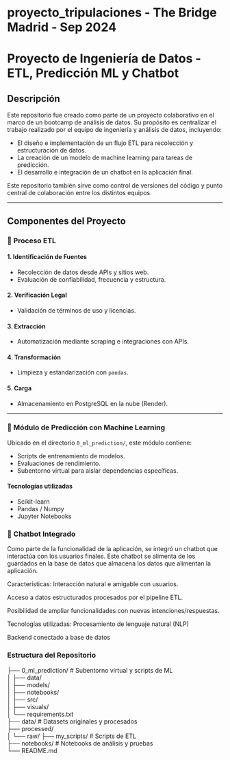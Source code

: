 # proyecto_tripulaciones - The Bridge Madrid - Sep 2024

# Proyecto de Ingeniería de Datos - ETL, Predicción ML y Chatbot

## Descripción

Este repositorio fue creado como parte de un proyecto colaborativo en el marco de un bootcamp de análisis de datos. Su propósito es centralizar el trabajo realizado por el equipo de ingeniería y análisis de datos, incluyendo:

- El diseño e implementación de un flujo ETL para recolección y estructuración de datos.
- La creación de un modelo de machine learning para tareas de predicción.
- El desarrollo e integración de un chatbot en la aplicación final.

Este repositorio también sirve como control de versiones del código y punto central de colaboración entre los distintos equipos.

---

## Componentes del Proyecto

### 🔄 Proceso ETL

#### 1. Identificación de Fuentes
- Recolección de datos desde APIs y sitios web.
- Evaluación de confiabilidad, frecuencia y estructura.

#### 2. Verificación Legal
- Validación de términos de uso y licencias.

#### 3. Extracción
- Automatización mediante scraping e integraciones con APIs.

#### 4. Transformación
- Limpieza y estandarización con `pandas`.

#### 5. Carga
- Almacenamiento en PostgreSQL en la nube (Render).

---

### 🤖 Módulo de Predicción con Machine Learning

Ubicado en el directorio `0_ml_prediction/`, este módulo contiene:

- Scripts de entrenamiento de modelos.
- Evaluaciones de rendimiento.
- Subentorno virtual para aislar dependencias específicas.

#### Tecnologías utilizadas
- Scikit-learn
- Pandas / Numpy
- Jupyter Notebooks

### 💬 Chatbot Integrado
Como parte de la funcionalidad de la aplicación, se integró un chatbot que interactúa con los usuarios finales. Este chatbot se alimenta de los guardados en la base de datos que almacena los datos que alimentan la aplicación.

Características:
Interacción natural e amigable con usuarios.

Acceso a datos estructurados procesados por el pipeline ETL.

Posibilidad de ampliar funcionalidades con nuevas intenciones/respuestas.

Tecnologías utilizadas:
Procesamiento de lenguaje natural (NLP)

Backend conectado a base de datos

### Estructura del Repositorio

├── 0_ml_prediction/       # Subentorno virtual y scripts de ML  
│   ├── data/  
│   ├── models/   
│   ├── notebooks/  
│   ├── src/  
│   ├── visuals/  
│   └── requirements.txt  
├── data/                  # Datasets originales y procesados  
    ├── processed/  
│   └── raw/
├── my_scripts/            # Scripts de ETL  
├── notebooks/             # Notebooks de análisis y pruebas  
└── README.md                 
